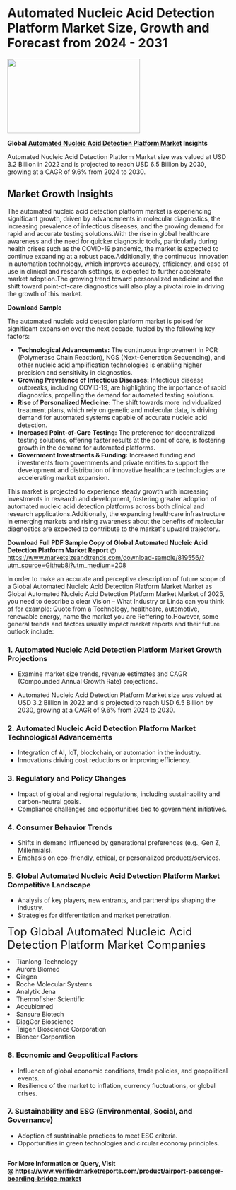 <H1>Automated Nucleic Acid Detection Platform Market Size, Growth and Forecast from 2024 - 2031</H1><img class="aligncenter size-medium wp-image-584254" src="https://thirdeyenews.in/wp-content/uploads/2024/09/Global-Market-Research-300x168.jpeg" alt="" width="300" height="168" /><p><strong>Global&nbsp;<a href="https://www.marketsizeandtrends.com/download-sample/819556/?utm_source=Github8j?utm_medium=208">Automated Nucleic Acid Detection Platform Market</a> Insights</strong></p><p>Automated Nucleic Acid Detection Platform Market size was valued at USD 3.2 Billion in 2022 and is projected to reach USD 6.5 Billion by 2030, growing at a CAGR of 9.6% from 2024 to 2030.</p><p><h2>Market Growth Insights</h2> <p>The automated nucleic acid detection platform market is experiencing significant growth, driven by advancements in molecular diagnostics, the increasing prevalence of infectious diseases, and the growing demand for rapid and accurate testing solutions.With the rise in global healthcare awareness and the need for quicker diagnostic tools, particularly during health crises such as the COVID-19 pandemic, the market is expected to continue expanding at a robust pace.Additionally, the continuous innovation in automation technology, which improves accuracy, efficiency, and ease of use in clinical and research settings, is expected to further accelerate market adoption.The growing trend toward personalized medicine and the shift toward point-of-care diagnostics will also play a pivotal role in driving the growth of this market.</p> <p><strong>Download Sample</strong></p> <p>The automated nucleic acid detection platform market is poised for significant expansion over the next decade, fueled by the following key factors:</p> <ul> <li><strong>Technological Advancements:</strong> The continuous improvement in PCR (Polymerase Chain Reaction), NGS (Next-Generation Sequencing), and other nucleic acid amplification technologies is enabling higher precision and sensitivity in diagnostics.</li> <li><strong>Growing Prevalence of Infectious Diseases:</strong> Infectious disease outbreaks, including COVID-19, are highlighting the importance of rapid diagnostics, propelling the demand for automated testing solutions.</li> <li><strong>Rise of Personalized Medicine:</strong> The shift towards more individualized treatment plans, which rely on genetic and molecular data, is driving demand for automated systems capable of accurate nucleic acid detection.</li> <li><strong>Increased Point-of-Care Testing:</strong> The preference for decentralized testing solutions, offering faster results at the point of care, is fostering growth in the demand for automated platforms.</li> <li><strong>Government Investments & Funding:</strong> Increased funding and investments from governments and private entities to support the development and distribution of innovative healthcare technologies are accelerating market expansion.</li> </ul> <p>This market is projected to experience steady growth with increasing investments in research and development, fostering greater adoption of automated nucleic acid detection platforms across both clinical and research applications.Additionally, the expanding healthcare infrastructure in emerging markets and rising awareness about the benefits of molecular diagnostics are expected to contribute to the market's upward trajectory.</p> <p><span class=""><strong>Download Full PDF Sample Copy of Global Automated Nucleic Acid Detection Platform Market Report</strong> @ <a href="https://www.marketsizeandtrends.com/download-sample/819556/?utm_source=Github8j?utm_medium=208" target="_blank">https://www.marketsizeandtrends.com/download-sample/819556/?utm_source=Github8j?utm_medium=208</a></span></p><p>In order to make an accurate and perceptive description of future scope of a Global&nbsp;Automated Nucleic Acid Detection Platform Market Market as Global&nbsp;Automated Nucleic Acid Detection Platform Market Market of 2025, you need to describe a clear Vision &ndash; What Industry or Linda can you think of for example: Quote from a Technology, healthcare, automotive, renewable energy, name the market you are Reffering to.However, some general trends and factors usually impact market reports and their future outlook include:</p><h3>1.&nbsp;<strong>Automated Nucleic Acid Detection Platform Market Growth Projections</strong></h3><ul><li>Examine market size trends, revenue estimates and CAGR (Compounded Annual Growth Rate) projections.</li><li><p>Automated Nucleic Acid Detection Platform Market size was valued at USD 3.2 Billion in 2022 and is projected to reach USD 6.5 Billion by 2030, growing at a CAGR of 9.6% from 2024 to 2030.</p></li></ul><h3>2.&nbsp;<strong>Automated Nucleic Acid Detection Platform Market Technological Advancements</strong></h3><ul><li>Integration of AI, IoT, blockchain, or automation in the industry.</li><li>Innovations driving cost reductions or improving efficiency.</li></ul><h3>3.&nbsp;<strong>Regulatory and Policy Changes</strong></h3><ul><li>Impact of global and regional regulations, including sustainability and carbon-neutral goals.</li><li>Compliance challenges and opportunities tied to government initiatives.</li></ul><h3>4.&nbsp;<strong>Consumer Behavior Trends</strong></h3><ul><li>Shifts in demand influenced by generational preferences (e.g., Gen Z, Millennials).</li><li>Emphasis on eco-friendly, ethical, or personalized products/services.</li></ul><h3>5.&nbsp;<strong>Global Automated Nucleic Acid Detection Platform Market Competitive Landscape</strong></h3><ul><li>Analysis of key players, new entrants, and partnerships shaping the industry.</li><li>Strategies for differentiation and market penetration.</li></ul><p data-pm-slice="1 1 []"><span style="color: inherit; font-family: inherit; font-size: 25px;">Top Global Automated Nucleic Acid Detection Platform Market Companies</span></p><div class="" data-test-id=""><p><li>Tianlong Technology</li><li> Aurora Biomed</li><li> Qiagen</li><li> Roche Molecular Systems</li><li> Analytik Jena</li><li> Thermofisher Scientific</li><li> Accubiomed</li><li> Sansure Biotech</li><li> DiagCor Bioscience</li><li> Taigen Bioscience Corporation</li><li> Bioneer Corporation</li></p></div><h3>6.&nbsp;<strong>Economic and Geopolitical Factors</strong></h3><ul><li>Influence of global economic conditions, trade policies, and geopolitical events.</li><li>Resilience of the market to inflation, currency fluctuations, or global crises.</li></ul><h3>7.&nbsp;<strong>Sustainability and ESG (Environmental, Social, and Governance)</strong></h3><ul><li>Adoption of sustainable practices to meet ESG criteria.</li><li>Opportunities in green technologies and circular economy principles.</li></ul><h2><strong style="font-size: 14px;">For More Information or Query, Visit @&nbsp;</strong><a style="background-color: #ffffff; font-size: 14px;" href="https://www.marketsizeandtrends.com/report/automated-nucleic-acid-detection-platform-market/" target="_blank">https://www.verifiedmarketreports.com/product/airport-passenger-boarding-bridge-market</a></h2>